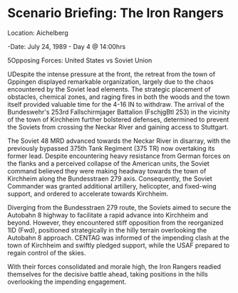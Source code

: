 # Scenario Briefing: The Iron Rangers



Location: Aichelberg

-Date: July 24, 1989 - Day 4 @ 14:00hrs

5Opposing Forces: United States vs Soviet Union



UDespite the intense pressure at the front, the retreat from the town of Gppingen displayed remarkable organization, largely due to the chaos encountered by the Soviet lead elements. The strategic placement of obstacles, chemical zones, and raging fires in both the woods and the town itself provided valuable time for the 4-16 IN to withdraw. The arrival of the Bundeswehr's 253rd Fallschirmjager Battalion (FschjgBtl 253) in the vicinity of the town of Kirchheim further bolstered defenses, determined to prevent the Soviets from crossing the Neckar River and gaining access to Stuttgart.



The Soviet 48 MRD advanced towards the Neckar River in disarray, with the previously bypassed 375th Tank Regiment (375 TR) now overtaking its former lead. Despite encountering heavy resistance from German forces on the flanks and a perceived collapse of the American units, the Soviet command believed they were making headway towards the town of Kirchheim along the Bundesstraen 279 axis. Consequently, the Soviet Commander was granted additional artillery, helicopter, and fixed-wing support, and ordered to accelerate towards Kirchheim.

 

Diverging from the Bundesstraen 279 route, the Soviets aimed to secure the Autobahn 8 highway to facilitate a rapid advance into Kirchheim and beyond. However, they encountered stiff opposition from the reorganized 1ID (Fwd), positioned strategically in the hilly terrain overlooking the Autobahn 8 approach. CENTAG was informed of the impending clash at the town of Kirchheim and swiftly pledged support, while the USAF prepared to regain control of the skies.



With their forces consolidated and morale high, the Iron Rangers readied themselves for the decisive battle ahead, taking positions in the hills overlooking the impending engagement.
